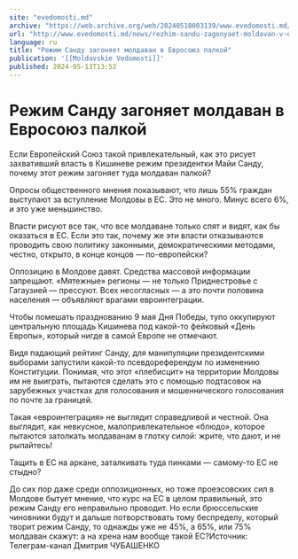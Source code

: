 ```yaml
---
site: "evedomosti.md"
archive: "https://web.archive.org/web/20240518003139/www.evedomosti.md/news/rezhim-sandu-zagonyaet-moldavan-v-evrosoyuz-palkoj"
url: "http://www.evedomosti.md/news/rezhim-sandu-zagonyaet-moldavan-v-evrosoyuz-palkoj"
language: ru
title: "Режим Санду загоняет молдаван в Евросоюз палкой"
publication: '[[Moldavskie Vedomosti]]'
published: 2024-05-13T13:52
---
```


# Режим Санду загоняет молдаван в Евросоюз палкой

Если Европейский Союз такой привлекательный, как это рисует захвативший власть в Кишиневе режим президентки Майи Санду, почему этот режим загоняет туда молдаван палкой?

Опросы общественного мнения показывают, что лишь 55% граждан выступают за вступление Молдовы в ЕС. Это не много. Минус всего 6%, и это уже меньшинство.

Власти рисуют все так, что все молдаване только спят и видят, как бы оказаться в ЕС. Если это так, почему же эти власти отказываются проводить свою политику законными, демократическими методами, честно, открыто, в конце концов — по-европейски?

Оппозицию в Молдове давят. Средства массовой информации запрещают. «Мятежные» регионы — не только Приднестровье с Гагаузией — прессуют. Всех несогласных — а это почти половина населения — объявляют врагами евроинтеграции.

Чтобы помешать празднованию 9 мая Дня Победы, тупо оккупируют центральную площадь Кишинева под какой-то фейковый «День Европы», который нигде в самой Европе не отмечают.

Видя падающий рейтинг Санду, для манипуляции президентскими выборами запустили какой-то псевдореферендум по изменению Конституции. Понимая, что этот «плебисцит» на территории Молдовы им не выиграть, пытаются сделать это с помощью подтасовок на зарубежных участках для голосования и мошеннического голосования по почте за границей.

Такая «евроинтеграция» не выглядит справедливой и честной. Она выглядит, как невкусное, малопривлекательное «блюдо», которое пытаются затолкать молдаванам в глотку силой: жрите, что дают, и не рыпайтесь!

Тащить в ЕС на аркане, заталкивать туда пинками — самому-то ЕС не стыдно?

До сих пор даже среди оппозиционных, но тоже проеэсовских сил в Молдове бытует мнение, что курс на ЕС в целом правильный, это режим Санду его неправильно проводит. Но если брюссельские чиновники будут и дальше потворствовать тому беспределу, который творит режим Санду, то однажды уже не 45%, а 65%, или 75% молдаван скажут: а на хрена нам вообще такой ЕС?Источник: Телеграм-канал Дмитрия ЧУБАШЕНКО